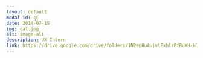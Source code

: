 ```yaml
---
layout: default
modal-id: ꨄ
date: 2014-07-15
img: cat.jpg
alt: image-alt
description: UX Intern
link: https://drive.google.com/drive/folders/1N2epHu4ujvlFxhlrPfRuXH-H3qlH93ne?usp=sharing
---
```

